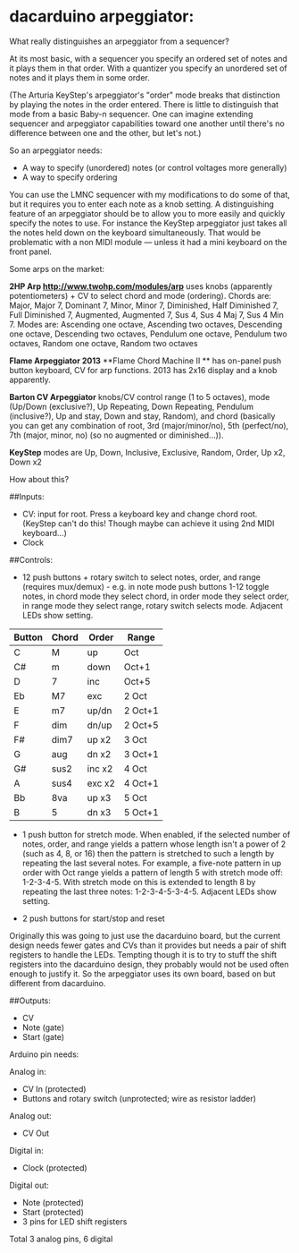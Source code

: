 # dacarduino arpeggiator:

What really distinguishes an arpeggiator from a sequencer?

At its most basic, with a sequencer you specify an ordered set of notes and it plays them in that order. With a quantizer you specify an unordered set of notes and it plays them in some order.

(The Arturia KeyStep's arpeggiator's "order" mode breaks that distinction by playing the notes in the order entered. There is little to distinguish that mode from a basic Baby-n sequencer. One can imagine extending sequencer and arpeggiator capabilities toward one another until there's no difference between one and the other, but let's not.)

So an arpeggiator needs:
- A way to specify (unordered) notes (or control voltages more generally)
- A way to specify ordering

You can use the LMNC sequencer with my modifications to do some of that, but it requires you to enter each note as a knob setting. A distinguishing feature of an arpeggiator should be to allow you to more easily and quickly specify the notes to use. For instance the KeyStep arpeggiator just takes all the notes held down on the keyboard simultaneously. That would be problematic with a non MIDI module — unless it had a mini keyboard on the front panel. 

Some arps on the market:

**2HP Arp http://www.twohp.com/modules/arp**
uses knobs (apparently potentiometers) + CV to select chord and mode (ordering). Chords are: Major, Major 7, Dominant 7, Minor, Minor 7, Diminished, Half Diminished 7, Full Diminished 7, Augmented, Augmented 7, Sus 4, Sus 4 Maj 7, Sus 4 Min 7. Modes are: Ascending one octave, Ascending two octaves, Descending one octave, Descending two octaves, Pendulum one octave, Pendulum two octaves, Random one octave, Random two octaves

**Flame Arpeggiator 2013**
**Flame Chord Machine II **
has on-panel push button keyboard, CV for arp functions. 2013 has 2x16 display and a knob apparently.

**Barton CV Arpeggiator**
knobs/CV control range (1 to 5 octaves), mode (Up/Down (exclusive?), Up Repeating, Down Repeating, Pendulum (inclusive?), Up and stay, Down and stay, Random), and chord (basically you can get any combination of root, 3rd (major/minor/no), 5th (perfect/no), 7th (major, minor, no) (so no augmented or diminished...)).

**KeyStep**
modes are Up, Down, Inclusive, Exclusive, Random, Order, Up x2, Down x2

How about this?

##Inputs:

- CV: input for root. Press a keyboard key and change chord root. (KeyStep can't do this! Though maybe can achieve it using 2nd MIDI keyboard...)
- Clock

##Controls:

- 12 push buttons + rotary switch to select notes, order, and range (requires mux/demux) - e.g. in note mode push buttons 1-12 toggle notes, in chord mode they select chord, in order mode they select order, in range mode they select range, rotary switch selects mode. Adjacent LEDs show setting.

 | Button | Chord | Order   | Range   |
 |--------|-------|---------|---------|
 | C      |  M    |  up     | Oct     |
 | C#     |  m    |  down   | Oct+1   |
 | D      |  7    |  inc    | Oct+5   |
 | Eb     |  M7   |  exc    | 2 Oct   |
 | E      |  m7   |  up/dn  | 2 Oct+1 |
 | F      |  dim  |  dn/up  | 2 Oct+5 |
 | F#     |  dim7 |  up x2  | 3 Oct   |
 | G      |  aug  |  dn x2  | 3 Oct+1 |
 | G#     |  sus2 |  inc x2 | 4 Oct   |
 | A      |  sus4 |  exc x2 | 4 Oct+1 |
 | Bb     |  8va  |  up x3  | 5 Oct   |
 | B      |  5    |  dn x3  | 5 Oct+1 |
 
 - 1 push button for stretch mode. When enabled, if the selected number of notes, order, and range yields a pattern whose length isn't a power of 2 (such as 4, 8, or 16) then the pattern is stretched to such a length by repeating the last several notes. For example, a five-note pattern in up order with Oct range yields a pattern of length 5 with stretch mode off: 1-2-3-4-5. With stretch mode on this is extended to length 8 by repeating the last three notes: 1-2-3-4-5-3-4-5. Adjacent LEDs show setting.
 
 - 2 push buttons for start/stop and reset

Originally this was going to just use the dacarduino board, but the current design needs fewer gates and CVs than it provides but needs a pair of shift registers to handle the LEDs. Tempting though it is to try to stuff the shift registers into the dacarduino design, they probably would not be used often enough to justify it. So the arpeggiator uses its own board, based on but different from dacarduino.


##Outputs:

- CV
- Note (gate)
- Start (gate)

Arduino pin needs:

Analog in:

- CV In (protected)
- Buttons and rotary switch (unprotected; wire as resistor ladder)

Analog out:

- CV Out

Digital in:

- Clock (protected)

Digital out:

- Note (protected)
- Start (protected)
- 3 pins for LED shift registers

Total 3 analog pins, 6 digital
